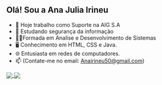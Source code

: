 ## Olá! Sou a Ana Julia Irineu 

- 🔭 Hoje trabalho como Suporte na AIG S.A
- 🌱 Estudando segurança da informação
- 👩‍🎓Formada em Analise e Desenvolvimento de Sistemas
- 🖥️ Conhecimento em HTML, CSS e Java.
- 🌐 Entusiasta em redes de computadores.  
- 📫 (Contate-me no email: Anairineu50@gmail.com)
  

<a href="https://github.com/AnaIrineun/FilaVacina">
  <img align="center" src="https://github-readme-stats.vercel.app/api/pin/?username=AnaIrineun&repo=FilaVacina&theme=buefy" />
</a>
<a href="https://github.com/AnaIrineun">
  <img align="center" src="https://github-readme-stats.vercel.app/api/pin/?username=AnaIrineun&repo=MusicVerse&theme=buefy" />
</a>
